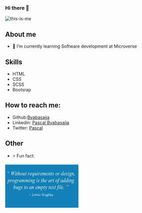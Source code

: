 ### Hi there 👋

![this-is-me](me.gif)

## About me
- 🌱 I’m currently learning Software development at Microverse

## Skills
- HTML
- CSS
- SCSS
- Bootsrap

## How to reach me:
- Github:[Byabasaija](https://github.com/Byabasaija)
- Linkedin: [Pascal Byabasaija](https://www.linkedin.com/in/pascal-byabasaija-80578814b/)
- Twitter: [Pascal](https://twitter.com/byabashaijapoet)
## Other
- ⚡ Fun fact:

![funfact](fact.jpg) 

